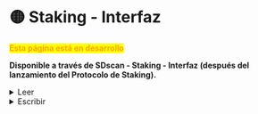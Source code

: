 # 🟡 Staking - Interfaz

<mark style="color:orange;">**Esta página está en desarrollo**</mark>

**Disponible a través de SDscan - Staking - Interfaz (después del lanzamiento del Protocolo de Staking).**

<details>

<summary>Leer</summary>

1. DATA\_READ()
2. SD()
3. \_owner()
4. amountStaked(dirección)
5. balanceOf(dirección)
6. boost()
7. boostBacking()
8. burnWDFee()
9. decimals()
10. delay()
11. depositFee()
12. getAllPendingRewardTokenEarned(dirección)
13. getPaginatedPendingRewardTokenEarned(dirección,uint256,uint256)
14. getRewardList()
15. getRewardRound(dirección)
16. getRewardRounds(dirección,uint256)
17. getRewards(dirección)
18. getStakeTime(dirección)
19. getStakers(dirección)
20. getSyncLevel(dirección)
21. getTotalRewards(dirección)
22. getUserRewards(dirección,dirección)
23. isLive()
24. isStaker(dirección)
25. matureDelay()
26. name()
27. ownad()
28. owner()
29. paused()
30. pendingRewardTokenEarned(dirección,dirección)
31. rewardAddresses(uint256)
32. rewardLength()
33. sacrificeEnabled()
34. stakeDeployerAddress()
35. stakeLogic()
36. symbol()
37. totalStakedSD()
38. totalSupply()
39. userRewardCheck(dirección)
40. withdrawalFee()

</details>

<details>

<summary>Escribir</summary>

1.  addReward(dirección,uint256) - Addreward es para enviar recompensas (por ejemplo wBNB) a los usuarios como un pago.

    Hay 2 formas de addReward.&#x20;

    Use addReward. Esto actualiza la ronda y distribuye

    Ingrese el contrato de token de recompensa y la cantidad +18 ceros

    Alternativamente, puede enviar la recompensa al contrato mediante transferencia. Esto usará synclevel para determinar cuándo distribuir automáticamente. Si synclevel es 10 tokens, una vez haya más de 10 tokens se distribuirá en el siguiente evento que tenga sincronización adjunta. (Como reclamar recompensa)

2.  claimAllReward() - Reclamar recompensas - Reclama todas las recompensas acumuladas.&#x20;

    Tenga en cuenta que existe una división obligatoria de 30 días para las recompensas (lo que significa que obtiene el 50% de las recompensas si reclama o retira dentro de los primeros 30 días, después de 30 días permaneciendo en staking y sin reclamar, obtiene la otra mitad de las recompensas. En otras palabras: Si reclamó la mitad, perdió la otra mitad (se la dio a otros). Si espera hasta después de 30 días para reclamar, puede reclamar todo.
3. claimRewardTokenEarned(dirección) - reclamar recompensa específica (reglas de 30 días aplicables)
4. emergencySaveLostTokens(dirección,dirección,uint256)
5. renounceOwnership() - renunciar a los derechos de gestión del protocolo de staking (esto eliminará los derechos de gestión del protocolo de staking). Ingrese la dirección de la billetera quemada y confirme la transacción.
6. sendReward(dirección,dirección,uint256)
7. sendTokens(dirección,uint256)
8. setBoost(uint256) - ingrese 10 para 1%, 1 para 0.1%, etc. El máximo es 100% (1000 y por debajo)
9.  setBoostBacking(bool) - Si su SD tiene respaldo (por ejemplo, en wbnb) y su recompensa es la misma (wbnb). Boost backing tomará un % de addReward y enviará al respaldo. Aplicable solo a los dueños de SD.

    Ingrese verdadero para sí aumentar y falso para no aumentar

10. setBurnWDFee(bool) - BurnWD quemará la tarifa de depósito o retiro (si las tarifas están configuradas) si burnWDfee está apagado y la tarifa de depósito o retiro está encendida, distribuirá recompensas a los stakers.

    Ingrese&#x20;

    true - si desea que las tarifas de retiro y depósito se envíen a quemar

    false - si desea redistribuir las tarifas de retiro/deposito a los stakers

11. setDelay(uint256) - El retraso es la cantidad de retraso si matureDelay es verdadero

    Formato de entrada:

    1 por 1 día

    Mínimo 1 día, máximo es 30 días.

    Los stakers más antiguos después de 30 días pueden salir incluso si el propietario del proyecto reinicia el contador de 30 días, el retraso maduro se aplicará a los nuevos stakers.

    Si alguien apuesta el día 29 podrá retirarse en 1 día porque el bloqueo termina para ese período.&#x20;

12. setDepositFee(uint256) - Establecer tarifa para staking

    Entrada 10 para formato 1%

    El máximo es del 20%\

13. setLogics(dirección)
14. setMatureDelay(bool) - MatureDelay es cuando puedes salir de un stake. Es opcional y se diferencia de los 30 días de división de recompensas.

    El retraso establecerá el bloqueo de desestaking, por lo que puede decir: apuesta por X días y no puedes irte. Si no configura un retraso, los stakers pueden irse en cualquier momento, pero aún están bajo la regla de división de recompensas de 30 días.

    matureDelay es el bool que se establece si deseas imponer un retraso.

    Entrada

    true - si desea imponer un plazo específico para cuánto tiempo los stakers no podrán retirar

    false - si no quieres imponer esto\

15. setRewardToken(dirección,uint256)- Usa esto para establecer tokens de recompensa y un umbral (nivel de sincronización).&#x20;

    SetReward añade un nuevo token de recompensa como agregar wbtc.

    Ingrese el contrato de token de recompensa

    Introduzca el nivel de sincronización +18 ceros (1+18 ceros=1)

    Incluso si eligió wbnb durante la implementación (por ejemplo), aún necesita establecer el umbral en el que se realizará la distribución. Puede usar cualquier erc20/bep20 (o contratos de testnet, tokens lp y tokens SD). SetReward no es aplicable al token SD nativo (por ejemplo, no necesita setRward para el propio token SD, solo para los tokens de recompensa adicionales (busd, dai, wbnb, etc).

    Ejemplo, si desea que las recompensas por staking en wbnb se distribuyan con cada 0.5 wbnb agregado al contrato de staking:

    Introduzca el contrato de token de recompensa

    0xae13d989daC2f0dEbFf460aC112a837C89BAa7cd

    Introduzca el nivel de sincronización +17 ceros

    500000000000000000

    Aprobar transacciones.&#x20;

    El nivel mínimo de sincronización es 1e7 (1+7 ceros = 10000001, lo que equivale a 0.0000001 de un token). \

16. setSacrificeEnabled(bool) - Establezca True o False para activarlo del lado del propietario para permitir a los usuarios elegir si desean quemar sus recompensas mediante la función de Sacrificio

    _Acceso: Propietarios del Proyecto_\

17. setSacrificeLevel(uint256) - Solo los stakers pueden usar esto: pueden elegir el % de las recompensas que desean enviar a quemar en su lugar.

    Entrada 100 para 10%, 10 para 1%, 1 para 0.1%. El máximo es 600 (60%), el mínimo es 0. El Sacrificio debe estar habilitado por el propietario del proyecto antes de que los stakers puedan elegir el %

    _Acceso: Stakers_\

18. setStakeLogic()
19. setSyncLevel(dirección,uint256) - setSyncLevel cambia el nivel de sincronización guardado de la recompensa (el nivel en el que se pagará automáticamente)

    Ingrese la dirección del token de recompensa y la cantidad en un formato 1+18 ceros&#x20;

20. setWithdrawalFee(uint256) - Establecer tarifa para desestaking

    Entrada 10 para formato 1%

    Máximo 20%

21. stake(uint256) - Ingrese la cantidad de tokens que desea apostar

    1+18 ceros para 1 token

22. start() - Activa tu staking para que los inversores puedan comenzar a hacer staking
23. syncRewards()
24. transferOwnership(dirección) - puede transferir derechos de gestión para su staking a otra billetera. Ingrese la dirección y confirme la transacción. Después, el dueño del token no tendrá acceso a la gestión de Staking si una billetera elegida para la transferencia de propiedad será controlada por otra persona/entidad/DAO.
25. withdraw(uint256) - Ingrese la cantidad para retirar&#x20;

    1+18 ceros para 1 token

    \

</details>